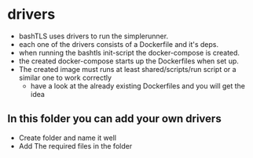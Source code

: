# drivers

* bashTLS uses drivers to run the simplerunner.
* each one of the drivers consists of a Dockerfile and it's deps.
* when running the bashtls init-script the docker-compose is created.
*  the created docker-compose starts up the Dockerfiles when set up.
* The created image must runs at least shared/scripts/run script or a similar one to work correctly
  * have a look at the already existing Dockerfiles and you will get the idea


## In this folder you can add your own drivers
* Create folder and name it well
* Add The required files in the folder
